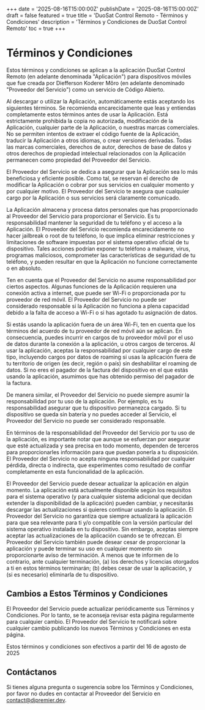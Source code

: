 +++
date = '2025-08-16T15:00:00Z'
publishDate = '2025-08-16T15:00:00Z'
draft = false
featured = true
title = 'DuoSat Control Remoto - Términos y Condiciones'
description = 'Términos y Condiciones de DuoSat Control Remoto'
toc = true
+++

# Términos y Condiciones

Estos términos y condiciones se aplican a la aplicación DuoSat Control Remoto (en adelante denominada "Aplicación") para dispositivos móviles que fue creada por Diefferson Koderer Môro (en adelante denominado "Proveedor del Servicio") como un servicio de Código Abierto.

Al descargar o utilizar la Aplicación, automáticamente estás aceptando los siguientes términos. Se recomienda encarecidamente que leas y entiendas completamente estos términos antes de usar la Aplicación. Está estrictamente prohibida la copia no autorizada, modificación de la Aplicación, cualquier parte de la Aplicación, o nuestras marcas comerciales. No se permiten intentos de extraer el código fuente de la Aplicación, traducir la Aplicación a otros idiomas, o crear versiones derivadas. Todas las marcas comerciales, derechos de autor, derechos de base de datos y otros derechos de propiedad intelectual relacionados con la Aplicación permanecen como propiedad del Proveedor del Servicio.

El Proveedor del Servicio se dedica a asegurar que la Aplicación sea lo más beneficiosa y eficiente posible. Como tal, se reservan el derecho de modificar la Aplicación o cobrar por sus servicios en cualquier momento y por cualquier motivo. El Proveedor del Servicio te asegura que cualquier cargo por la Aplicación o sus servicios será claramente comunicado.

La Aplicación almacena y procesa datos personales que has proporcionado al Proveedor del Servicio para proporcionar el Servicio. Es tu responsabilidad mantener la seguridad de tu teléfono y el acceso a la Aplicación. El Proveedor del Servicio recomienda encarecidamente no hacer jailbreak o root de tu teléfono, lo que implica eliminar restricciones y limitaciones de software impuestas por el sistema operativo oficial de tu dispositivo. Tales acciones podrían exponer tu teléfono a malware, virus, programas maliciosos, comprometer las características de seguridad de tu teléfono, y pueden resultar en que la Aplicación no funcione correctamente o en absoluto.

Ten en cuenta que el Proveedor del Servicio no asume responsabilidad por ciertos aspectos. Algunas funciones de la Aplicación requieren una conexión activa a internet, que puede ser Wi-Fi o proporcionada por tu proveedor de red móvil. El Proveedor del Servicio no puede ser considerado responsable si la Aplicación no funciona a plena capacidad debido a la falta de acceso a Wi-Fi o si has agotado tu asignación de datos.

Si estás usando la aplicación fuera de un área Wi-Fi, ten en cuenta que los términos del acuerdo de tu proveedor de red móvil aún se aplican. En consecuencia, puedes incurrir en cargos de tu proveedor móvil por el uso de datos durante la conexión a la aplicación, u otros cargos de terceros. Al usar la aplicación, aceptas la responsabilidad por cualquier cargo de este tipo, incluyendo cargos por datos de roaming si usas la aplicación fuera de tu territorio de origen (es decir, región o país) sin deshabilitar el roaming de datos. Si no eres el pagador de la factura del dispositivo en el que estás usando la aplicación, asumimos que has obtenido permiso del pagador de la factura.

De manera similar, el Proveedor del Servicio no puede siempre asumir la responsabilidad por tu uso de la aplicación. Por ejemplo, es tu responsabilidad asegurar que tu dispositivo permanezca cargado. Si tu dispositivo se queda sin batería y no puedes acceder al Servicio, el Proveedor del Servicio no puede ser considerado responsable.

En términos de la responsabilidad del Proveedor del Servicio por tu uso de la aplicación, es importante notar que aunque se esfuerzan por asegurar que esté actualizada y sea precisa en todo momento, dependen de terceros para proporcionarles información para que puedan ponerla a tu disposición. El Proveedor del Servicio no acepta ninguna responsabilidad por cualquier pérdida, directa o indirecta, que experimentes como resultado de confiar completamente en esta funcionalidad de la aplicación.

El Proveedor del Servicio puede desear actualizar la aplicación en algún momento. La aplicación está actualmente disponible según los requisitos para el sistema operativo (y para cualquier sistema adicional que decidan extender la disponibilidad de la aplicación) pueden cambiar, y necesitarás descargar las actualizaciones si quieres continuar usando la aplicación. El Proveedor del Servicio no garantiza que siempre actualizará la aplicación para que sea relevante para ti y/o compatible con la versión particular del sistema operativo instalada en tu dispositivo. Sin embargo, aceptas siempre aceptar las actualizaciones de la aplicación cuando se te ofrezcan. El Proveedor del Servicio también puede desear cesar de proporcionar la aplicación y puede terminar su uso en cualquier momento sin proporcionarte aviso de terminación. A menos que te informen de lo contrario, ante cualquier terminación, (a) los derechos y licencias otorgados a ti en estos términos terminarán; (b) debes cesar de usar la aplicación, y (si es necesario) eliminarla de tu dispositivo.

## Cambios a Estos Términos y Condiciones

El Proveedor del Servicio puede actualizar periódicamente sus Términos y Condiciones. Por lo tanto, se te aconseja revisar esta página regularmente para cualquier cambio. El Proveedor del Servicio te notificará sobre cualquier cambio publicando los nuevos Términos y Condiciones en esta página.

Estos términos y condiciones son efectivos a partir del 16 de agosto de 2025

## Contáctanos

Si tienes alguna pregunta o sugerencia sobre los Términos y Condiciones, por favor no dudes en contactar al Proveedor del Servicio en contact@djpremier.dev.
